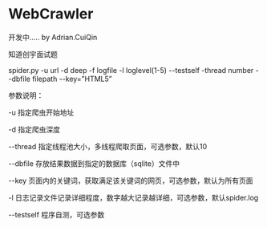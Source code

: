 WebCrawler
==========

开发中..... by Adrian.CuiQin

知道创宇面试题

spider.py -u url -d deep -f logfile -l loglevel(1-5)  --testself -thread number --dbfile  filepath  --key=”HTML5”

 

参数说明：

-u 指定爬虫开始地址

-d 指定爬虫深度

--thread 指定线程池大小，多线程爬取页面，可选参数，默认10

--dbfile 存放结果数据到指定的数据库（sqlite）文件中

--key 页面内的关键词，获取满足该关键词的网页，可选参数，默认为所有页面

-l 日志记录文件记录详细程度，数字越大记录越详细，可选参数，默认spider.log

--testself 程序自测，可选参数
